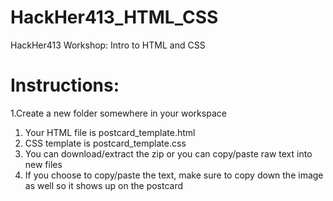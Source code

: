 # HackHer413_HTML_CSS
HackHer413 Workshop: Intro to HTML and CSS


# Instructions:

1.Create a new folder somewhere in your workspace

1. Your HTML file is postcard_template.html
1. CSS template is postcard_template.css
1. You can download/extract the zip or you can copy/paste raw text into new files
1. If you choose to copy/paste the text, make sure to copy down the image as well so it shows up on the postcard


